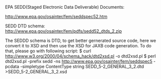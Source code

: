 EPA SEDD(Staged Electronic Data Deliverable) Documents:

http://www.epa.gov/osainter/fem/seddspec52.htm

SEDD DTD schema:
http://www.epa.gov/osainter/fem/pdfs/sedd52_dtds_2.zip


The SEDDD schema is DTD, to get better gernerated source code, here we convert it to XSD and then use the XSD for JAXB code generation.
To do that, please go with following script:
$ curl http://www.w3.org/2000/04/schema_hack/dtd2xsd.pl -o dtd2xsd.pl
$ perl dtd2xsd.pl -prefix sedd -ns http://www.epa.gov/osainter/fem/seddspec5 -pcdata -simpletype ContentType string  SEDD_5-2_GENERAL_3_2.dtd >SEDD_5-2_GENERAL_3_2.xsd

